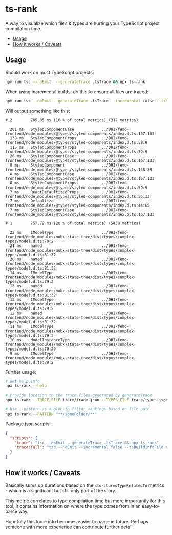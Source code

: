 # ts-rank

A way to visualize which files & types are hurting your TypeScript project compilation time.

+ [Usage](#usage)
+ [How it works / Caveats](#how-it-works--caveats)

## Usage

Should work on most TypeScript projects:

```bash
npm run tsc --noEmit  --generateTrace .tsTrace && npx ts-rank
```

When using incremental builds, do this to ensure all files are traced:

```bash
npm run tsc --noEmit --generateTrace .tsTrace --incremental false --tsBuildInfoFile null && npx ts-rank
```

Will output something like this:

```
# 2        705.05 ms (18 % of total metrics) (312 metrics)

  201 ms   StyledComponentBase            ../DHI/femo-frontend/node_modules/@types/styled-components/index.d.ts:167:133
  138 ms   StyledComponentProps           ../DHI/femo-frontend/node_modules/@types/styled-components/index.d.ts:59:9
  115 ms   StyledComponentProps           ../DHI/femo-frontend/node_modules/@types/styled-components/index.d.ts:59:9
  26 ms    StyledComponentBase            ../DHI/femo-frontend/node_modules/@types/styled-components/index.d.ts:167:133
  8 ms     StyledComponent                ../DHI/femo-frontend/node_modules/@types/styled-components/index.d.ts:158:38
  8 ms     StyledComponentBase            ../DHI/femo-frontend/node_modules/@types/styled-components/index.d.ts:167:133
  8 ms     StyledComponentProps           ../DHI/femo-frontend/node_modules/@types/styled-components/index.d.ts:59:9
  7 ms     ReactDefaultizedProps          ../DHI/femo-frontend/node_modules/@types/styled-components/index.d.ts:55:13
  7 ms     Defaultize                     ../DHI/femo-frontend/node_modules/@types/styled-components/index.d.ts:44:65
  7 ms     StyledComponentBase            ../DHI/femo-frontend/node_modules/@types/styled-components/index.d.ts:167:133

# 1        757.79 ms (20 % of total metrics) (5438 metrics)

  22 ms    IModelType                     ../DHI/femo-frontend/node_modules/mobx-state-tree/dist/types/complex-types/model.d.ts:79:2
  21 ms    named                          ../DHI/femo-frontend/node_modules/mobx-state-tree/dist/types/complex-types/model.d.ts:81:32
  20 ms    named                          ../DHI/femo-frontend/node_modules/mobx-state-tree/dist/types/complex-types/model.d.ts:81:32
  14 ms    IModelType                     ../DHI/femo-frontend/node_modules/mobx-state-tree/dist/types/complex-types/model.d.ts:79:2
  13 ms    named                          ../DHI/femo-frontend/node_modules/mobx-state-tree/dist/types/complex-types/model.d.ts:81:32
  13 ms    IModelType                     ../DHI/femo-frontend/node_modules/mobx-state-tree/dist/types/complex-types/model.d.ts:79:2
  12 ms    named                          ../DHI/femo-frontend/node_modules/mobx-state-tree/dist/types/complex-types/model.d.ts:81:32
  11 ms    IModelType                     ../DHI/femo-frontend/node_modules/mobx-state-tree/dist/types/complex-types/model.d.ts:79:2
  10 ms    ModelInstanceType              ../DHI/femo-frontend/node_modules/mobx-state-tree/dist/types/complex-types/model.d.ts:70:20
  9 ms     IModelType                     ../DHI/femo-frontend/node_modules/mobx-state-tree/dist/types/complex-types/model.d.ts:79:2

```

Further usage:

```bash
# Get help info
npx ts-rank --help

# Provide location to the trace files generated by generateTrace
npx ts-rank --TRACE_FILE trace/trace.json --TYPES_FILE trace/types.json

# Use --pattern as a glob to filter rankings based on file path
npx ts-rank --PATTERN "**/someFolder/**"  
```

Package json scripts:

```json
{
  "scripts": {
    "trace": "tsc --noEmit --generateTrace .tsTrace && npx ts-rank",
    "trace:full": "tsc --noEmit --incremental false --tsBuildInfoFile null --generateTrace .tsTrace && npx ts-rank",
  }
}
```

## How it works / Caveats

Basically sums up durations based on the `sturcturedTypeRelatedTo` metrics - which is a significant but still only part of the story.

This metric correlates to type compilation time but more importantly for this tool, it contains information on where the type comes from in an easy-to-parse way.

Hopefully this trace info becomes easier to parse in future. Perhaps someone with more experience can contribute further detail.